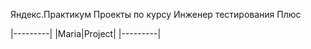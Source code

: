 Яндекс.Практикум
Проекты по курсу Инженер тестирования Плюс

|---------|
|Maria|Project|
|---------|
